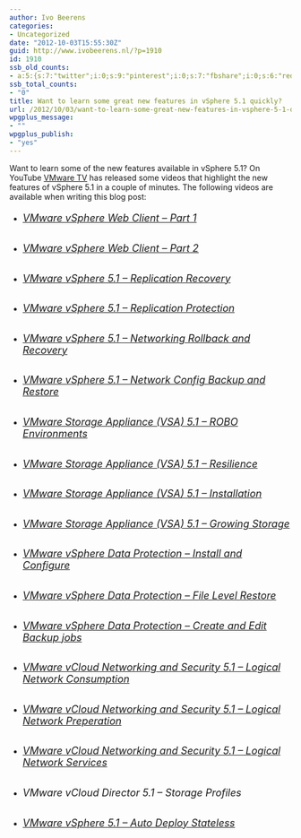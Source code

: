 ```yaml
---
author: Ivo Beerens
categories:
- Uncategorized
date: "2012-10-03T15:55:30Z"
guid: http://www.ivobeerens.nl/?p=1910
id: 1910
ssb_old_counts:
- a:5:{s:7:"twitter";i:0;s:9:"pinterest";i:0;s:7:"fbshare";i:0;s:6:"reddit";i:0;s:6:"tumblr";N;}
ssb_total_counts:
- "0"
title: Want to learn some great new features in vSphere 5.1 quickly?
url: /2012/10/03/want-to-learn-some-great-new-features-in-vsphere-5-1-quickly/
wpgplus_message:
- ""
wpgplus_publish:
- "yes"
---
```


Want to learn some of the new features available in vSphere 5.1? On YouTube [VMware TV](http://www.youtube.com/user/vmwaretv) has released some videos that highlight the new features of vSphere 5.1 in a couple of minutes. The following videos are available when writing this blog post:

- ###### [<font size="4">VMware vSphere Web Client – Part 1</font>](http://www.youtube.com/watch?v=tfH6fX5Zhj4&feature=plcp)<font size="4"> </font>
- ###### [<font size="4">VMware vSphere Web Client – Part 2</font>](http://www.youtube.com/watch?v=QLuOmum0-xU&feature=plcp)<font size="4"> </font>
- ###### [<font size="4">VMware vSphere 5.1 – Replication Recovery</font>](http://www.youtube.com/watch?v=8mOgaNFyaVs&feature=plcp)<font size="4"> </font>
- ###### [<font size="4">VMware vSphere 5.1 – Replication Protection</font>](http://www.youtube.com/watch?v=HNcan0IRWEY&feature=plcp)<font size="4"> </font>
- ###### [<font size="4">VMware vSphere 5.1 – Networking Rollback and Recovery</font>](http://www.youtube.com/watch?v=dmdhOIsFZxs&feature=plcp)<font size="4"> </font>
- ###### [<font size="4">VMware vSphere 5.1 – Network Config Backup and Restore</font>](http://www.youtube.com/watch?v=aOBqSQm6fV4&feature=plcp)<font size="4"> </font>
- ###### [<font size="4">VMware Storage Appliance (VSA) 5.1 – ROBO Environments</font>](http://www.youtube.com/watch?v=AjFfKcDyDWw&feature=plcp)<font size="4"> </font>
- ###### [<font size="4">VMware Storage Appliance (VSA) 5.1 – Resilience</font>](http://www.youtube.com/watch?v=oQjtLLgKuyc&feature=plcp)<font size="4"> </font>
- ###### [<font size="4">VMware Storage Appliance (VSA) 5.1 – Installation</font>](http://www.youtube.com/watch?v=dfc2o-gYQZ8&feature=plcp)<font size="4"> </font>
- ###### [<font size="4">VMware Storage Appliance (VSA) 5.1 – Growing Storage</font>](http://www.youtube.com/watch?v=aBkaHEOTflk&feature=plcp)<font size="4"> </font>
- ###### [<font size="4">VMware vSphere Data Protection – Install and Configure</font>](http://www.youtube.com/watch?v=gsMmwtKezLo&feature=plcp)<font size="4"> </font>
- ###### [<font size="4">VMware vSphere Data Protection – File Level Restore</font>](http://www.youtube.com/watch?v=ZX0D2CrWQf8&feature=plcp)<font size="4"> </font>
- ###### [<font size="4">VMware vSphere Data Protection – Create and Edit Backup jobs</font>](http://www.youtube.com/watch?v=DaLA_YYkDhw&feature=plcp)<font size="4"> </font>
- ###### [<font size="4">VMware vCloud Networking and Security 5.1 – Logical Network Consumption</font>](http://www.youtube.com/watch?v=HH5bpLI4pOQ&feature=plcp)<font size="4"> </font>
- ###### [<font size="4">VMware vCloud Networking and Security 5.1 – Logical Network Preperation</font>](http://www.youtube.com/watch?v=smik9VFCbhA&feature=plcp)<font size="4"> </font>
- ###### [<font size="4">VMware vCloud Networking and Security 5.1 – Logical Network Services</font>](http://www.youtube.com/watch?v=C_fXRBIkH4A&feature=plcp)<font size="4"> </font>
- ###### <font size="4">VMware vCloud Director 5.1 – Storage Profiles</font><font size="4"> </font>
- ###### <font size="3">[<font size="4">VMware vSphere 5.1 – Auto Deploy Stateless</font>](http://www.youtube.com/watch?v=kywaa9VIpOc&feature=plcp) </font>
